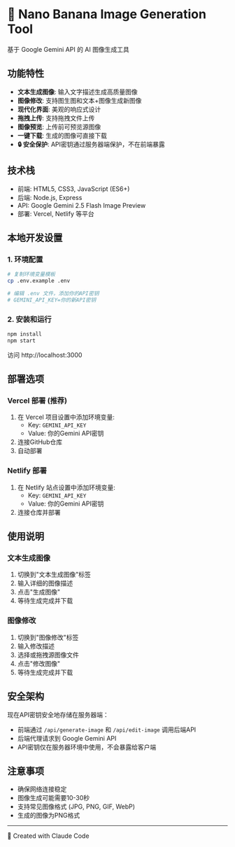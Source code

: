 # 🍌 Nano Banana Image Generation Tool

基于 Google Gemini API 的 AI 图像生成工具

## 功能特性

- **文本生成图像**: 输入文字描述生成高质量图像
- **图像修改**: 支持图生图和文本+图像生成新图像
- **现代化界面**: 美观的响应式设计
- **拖拽上传**: 支持拖拽文件上传
- **图像预览**: 上传前可预览源图像
- **一键下载**: 生成的图像可直接下载
- **🔒 安全保护**: API密钥通过服务器端保护，不在前端暴露

## 技术栈

- 前端: HTML5, CSS3, JavaScript (ES6+)
- 后端: Node.js, Express  
- API: Google Gemini 2.5 Flash Image Preview
- 部署: Vercel, Netlify 等平台

## 本地开发设置

### 1. 环境配置
```bash
# 复制环境变量模板
cp .env.example .env

# 编辑 .env 文件，添加你的API密钥
# GEMINI_API_KEY=你的新API密钥
```

### 2. 安装和运行
```bash
npm install
npm start
```

访问 http://localhost:3000

## 部署选项

### Vercel 部署 (推荐)
1. 在 Vercel 项目设置中添加环境变量:
   - Key: `GEMINI_API_KEY`
   - Value: 你的Gemini API密钥
2. 连接GitHub仓库
3. 自动部署

### Netlify 部署
1. 在 Netlify 站点设置中添加环境变量:
   - Key: `GEMINI_API_KEY` 
   - Value: 你的Gemini API密钥
2. 连接仓库并部署

## 使用说明

### 文本生成图像
1. 切换到"文本生成图像"标签
2. 输入详细的图像描述
3. 点击"生成图像"
4. 等待生成完成并下载

### 图像修改
1. 切换到"图像修改"标签
2. 输入修改描述
3. 选择或拖拽源图像文件
4. 点击"修改图像"
5. 等待生成完成并下载

## 安全架构

现在API密钥安全地存储在服务器端：
- 前端通过 `/api/generate-image` 和 `/api/edit-image` 调用后端API
- 后端代理请求到 Google Gemini API
- API密钥仅在服务器环境中使用，不会暴露给客户端

## 注意事项

- 确保网络连接稳定
- 图像生成可能需要10-30秒
- 支持常见图像格式 (JPG, PNG, GIF, WebP)
- 生成的图像为PNG格式

---

🤖 Created with Claude Code

<!-- Last updated: 2025年 8月28日 星期四 20时45分18秒 CST -->
